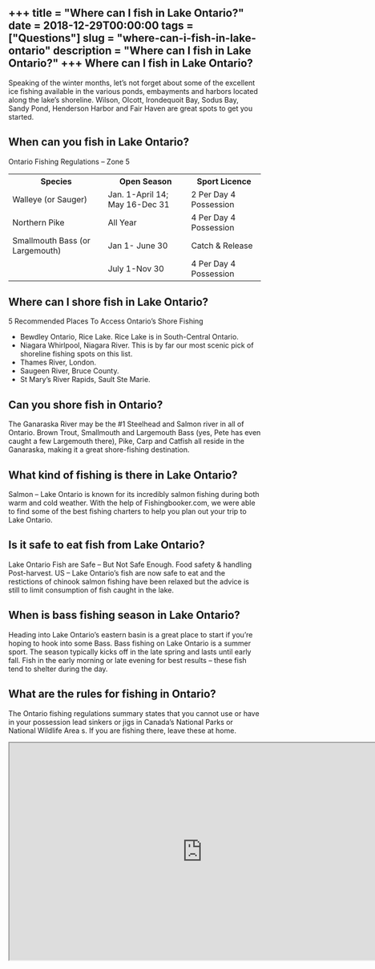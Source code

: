 +++
title = "Where can I fish in Lake Ontario?"
date = 2018-12-29T00:00:00
tags = ["Questions"]
slug = "where-can-i-fish-in-lake-ontario"
description = "Where can I fish in Lake Ontario?"
+++
Where can I fish in Lake Ontario?
---------------------------------

Speaking of the winter months, let’s not forget about some of the excellent ice fishing available in the various ponds, embayments and harbors located along the lake’s shoreline. Wilson, Olcott, Irondequoit Bay, Sodus Bay, Sandy Pond, Henderson Harbor and Fair Haven are great spots to get you started.

When can you fish in Lake Ontario?
----------------------------------

Ontario Fishing Regulations – Zone 5

<table><tr><th>Species</th><th>Open Season</th><th>Sport Licence</th></tr><tr><td>Walleye (or Sauger)</td><td>Jan. 1-April 14; May 16-Dec 31</td><td>2 Per Day 4 Possession</td></tr><tr><td>Northern Pike</td><td>All Year</td><td>4 Per Day 4 Possession</td></tr><tr><td>Smallmouth Bass (or Largemouth)</td><td>Jan 1- June 30</td><td>Catch &amp; Release</td></tr><tr><td></td><td>July 1-Nov 30</td><td>4 Per Day 4 Possession</td></tr></table>

Where can I shore fish in Lake Ontario?
---------------------------------------

5 Recommended Places To Access Ontario’s Shore Fishing

- Bewdley Ontario, Rice Lake. Rice Lake is in South-Central Ontario.
- Niagara Whirlpool, Niagara River. This is by far our most scenic pick of shoreline fishing spots on this list.
- Thames River, London.
- Saugeen River, Bruce County.
- St Mary’s River Rapids, Sault Ste Marie.

Can you shore fish in Ontario?
------------------------------

The Ganaraska River may be the #1 Steelhead and Salmon river in all of Ontario. Brown Trout, Smallmouth and Largemouth Bass (yes, Pete has even caught a few Largemouth there), Pike, Carp and Catfish all reside in the Ganaraska, making it a great shore-fishing destination.

What kind of fishing is there in Lake Ontario?
----------------------------------------------

Salmon – Lake Ontario is known for its incredibly salmon fishing during both warm and cold weather. With the help of Fishingbooker.com, we were able to find some of the best fishing charters to help you plan out your trip to Lake Ontario.

Is it safe to eat fish from Lake Ontario?
-----------------------------------------

Lake Ontario Fish are Safe – But Not Safe Enough. Food safety &amp; handling Post-harvest. US – Lake Ontario’s fish are now safe to eat and the restictions of chinook salmon fishing have been relaxed but the advice is still to limit consumption of fish caught in the lake.

When is bass fishing season in Lake Ontario?
--------------------------------------------

Heading into Lake Ontario’s eastern basin is a great place to start if you’re hoping to hook into some Bass. Bass fishing on Lake Ontario is a summer sport. The season typically kicks off in the late spring and lasts until early fall. Fish in the early morning or late evening for best results – these fish tend to shelter during the day.

What are the rules for fishing in Ontario?
------------------------------------------

The Ontario fishing regulations summary states that you cannot use or have in your possession lead sinkers or jigs in Canada’s National Parks or National Wildlife Area s. If you are fishing there, leave these at home.

<iframe allow="accelerometer; autoplay; clipboard-write; encrypted-media; gyroscope; picture-in-picture" allowfullscreen="" class="__youtube_prefs__  epyt-is-override  no-lazyload" data-no-lazy="1" data-origheight="433" data-origwidth="770" data-skipgform_ajax_framebjll="" height="433" id="_ytid_95563" loading="lazy" src="https://www.youtube.com/embed/Ra1X0B2qI30?enablejsapi=1&autoplay=0&cc_load_policy=0&cc_lang_pref=&iv_load_policy=1&loop=0&modestbranding=0&rel=1&fs=1&playsinline=0&autohide=2&theme=dark&color=red&controls=1&" title="YouTube player" width="770"></iframe>